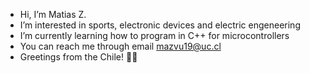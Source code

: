 - Hi, I’m Matias Z.
- I’m interested in sports, electronic devices and electric engeneering
- I’m currently learning how to program in C++ for microcontrollers
- You can reach me through email mazvu19@uc.cl
- Greetings from the Chile! 🌿🌿
